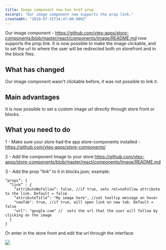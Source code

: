 ```yaml
---
title: Image component now has href prop
excerpt: "Our image component now supports the prop link."
createdAt: "2019-07-31T14:47:00.000Z"
---
```


Our image component - https://github.com/vtex-apps/store-components/blob/master/react/components/Image/README.md now supports the prop link. It is now possible to make the image clickable, and to set the url to where the user will be redirected both on storefront and in the block files.

## What has changed

Our image component wasn't clickable before, it was not possible to link it.

## Main advantages

It is now possible to set a custom image url directly through store front or blocks.

## What you need to do

1 - Make sure your store had the app store-components installed -https://github.com/vtex-apps/store-components/

2 - Add the component Image to your store
https://github.com/vtex-apps/store-components/blob/master/react/components/Image/README.md 

3 - Add the prop “link” to it in blocks.json; example:

```
“props”: {
  “link” : {
    “attributeNofollow”: false, //if true, sets rel=noFollow attribute to the link. Default = false
    “attributeTitle”: "My image here", //set tooltip message on hover
    "newTab": true, //if true, will open link on new tab. Default = false
    "url": "google.com" //	sets the url that the user will follow by clicking on the image
  }
}
```

Or enter in the store front and edit the url through the interface:

![](https://images.ctfassets.net/alneenqid6w5/3Yi5ujGAA1R8UrGxUKxj72/8d0318fe1f1960ad1ce52746afd4803c/Captura_de_Tela_2019-07-31_a__s_16.27.39.png)